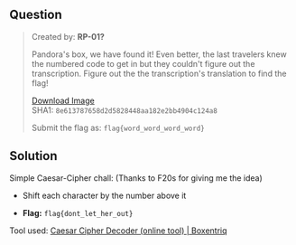 ## Question

> Created by: **RP-01?**
> 
> Pandora's box, we have found it! Even better, the last travelers knew
>  the numbered code to get in but they couldn't figure out the 
> transcription. Figure out the the transcription's translation to find 
> the flag!
> 
> [Download Image](https://tinyurl.com/mub86xj8)  
> SHA1: `8e613787658d2d5828448aa182e2bb4904c124a8`
> 
> Submit the flag as: `flag{word_word_word_word}`



## Solution

Simple Caesar-Cipher chall: (Thanks to F20s for giving me the idea)

- Shift each character by the number above it

- **Flag:** `flag{dont_let_her_out}`



Tool used: [Caesar Cipher Decoder (online tool) | Boxentriq](https://www.boxentriq.com/code-breaking/caesar-cipher)
